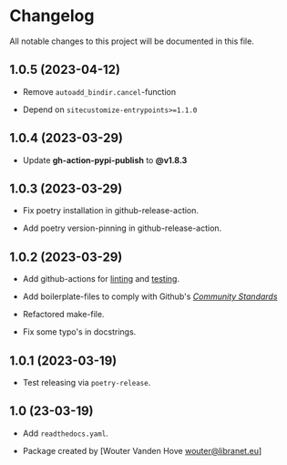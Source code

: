 # Changelog

All notable changes to this project will be documented in this file.


## 1.0.5 (2023-04-12)

- Remove ``autoadd_bindir.cancel``-function

- Depend on ``sitecustomize-entrypoints>=1.1.0``


## 1.0.4 (2023-03-29)

- Update **gh-action-pypi-publish** to **@v1.8.3**


## 1.0.3 (2023-03-29)

- Fix poetry installation in github-release-action.

- Add poetry version-pinning in github-release-action.


## 1.0.2 (2023-03-29)

- Add github-actions for [linting](https://github.com/libranet/autoadd-bindir/actions/workflows/linting.yaml) and [testing](https://github.com/libranet/autoadd-bindir/actions/workflows/testing.yaml).
- Add boilerplate-files to comply with Github's [_Community Standards_](https://github.com/libranet/autoadd-bindir/community)

- Refactored make-file.

- Fix some typo's in docstrings.




## 1.0.1 (2023-03-19)

- Test releasing via ``poetry-release``.


## 1.0 (23-03-19)

- Add ``readthedocs.yaml``.

- Package created by [Wouter Vanden Hove <wouter@libranet.eu>]
